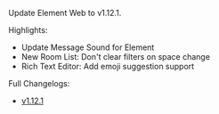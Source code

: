 Update Element Web to v1.12.1.

Highlights:

* Update Message Sound for Element
* New Room List: Don't clear filters on space change
* Rich Text Editor: Add emoji suggestion support

Full Changelogs:
* [v1.12.1](https://github.com/element-hq/element-web/releases/tag/v1.12.1)
